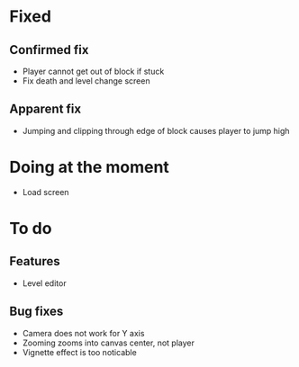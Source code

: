 # Fixed

## Confirmed fix
- Player cannot get out of block if stuck
- Fix death and level change screen

## Apparent fix
- Jumping and clipping through edge of block causes player to jump high

# Doing at the moment
- Load screen

# To do

## Features
- Level editor

## Bug fixes
- Camera does not work for Y axis
- Zooming zooms into canvas center, not player
- Vignette effect is too noticable